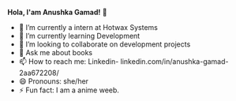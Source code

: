 **Hola, I'am Anushka Gamad!** 👋

- 🔭 I’m currently a intern at Hotwax Systems
- 🌱 I’m currently learning Development
- 👯 I’m looking to collaborate on development projects
- 💬 Ask me about books
- 📫 How to reach me: Linkedin- linkedin.com/in/anushka-gamad-2aa672208/
- 😄 Pronouns: she/her
- ⚡ Fun fact: I am a anime weeb.

